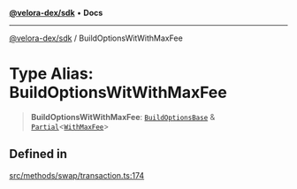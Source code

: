 [**@velora-dex/sdk**](../README.md) • **Docs**

***

[@velora-dex/sdk](../globals.md) / BuildOptionsWitWithMaxFee

# Type Alias: BuildOptionsWitWithMaxFee

> **BuildOptionsWitWithMaxFee**: [`BuildOptionsBase`](BuildOptionsBase.md) & [`Partial`](../-internal-/type-aliases/Partial.md)\<[`WithMaxFee`](../-internal-/type-aliases/WithMaxFee.md)\>

## Defined in

[src/methods/swap/transaction.ts:174](https://github.com/VeloraDEX/sdk/blob/master/src/methods/swap/transaction.ts#L174)
